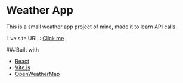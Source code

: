 # Weather App

This is a small weather app project of mine, made it to learn API calls.

Live site URL : [Click me](https://weatherapp-sigma-jet.vercel.app/)

###Built with 

- [React](https://reactjs.org/)
- [Vite.js](https://vitejs.dev/)
- [OpenWeatherMap](https://openweathermap.org/api)

  
